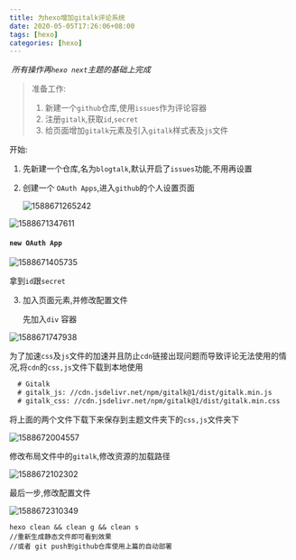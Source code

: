 ```yaml
---
title: 为hexo增加gitalk评论系统
date: 2020-05-05T17:26:06+08:00
tags: [hexo]
categories: [hexo]
---
```


​	*所有操作再`hexo next`主题的基础上完成*

> 准备工作:
>
> 1. 新建一个`github`仓库,使用`issues`作为评论容器
> 2. 注册`gitalk`,获取`id`,`secret`
> 3. 给页面增加`gitalk`元素及引入`gitalk`样式表及`js`文件

<!--more-->

开始:

1. 先新建一个仓库,名为`blogtalk`,默认开启了`issues`功能,不用再设置

2. 创建一个  `OAuth Apps`,进入`github`的个人设置页面

   ![1588671265242](/images/hexo-gitalk/1588671265242.png)

![1588671347611](/images/hexo-gitalk/1588671347611.png)

#### `new OAuth App`

![1588671405735](/images/hexo-gitalk/1588671405735.png)

拿到`id`跟`secret`

3. 加入页面元素,并修改配置文件

   先加入`div` 容器

![1588671747938](/images/hexo-gitalk/1588671747938.png)

为了加速`css`及`js`文件的加速并且防止`cdn`链接出现问题而导致评论无法使用的情况,将`cdn`的`css,js`文件下载到本地使用

```html
  # Gitalk
  # gitalk_js: //cdn.jsdelivr.net/npm/gitalk@1/dist/gitalk.min.js
  # gitalk_css: //cdn.jsdelivr.net/npm/gitalk@1/dist/gitalk.min.css
```

将上面的两个文件下载下来保存到主题文件夹下的`css,js`文件夹下

![1588672004557](/images/hexo-gitalk/1588672004557.png)

修改布局文件中的`gitalk`,修改资源的加载路径

![1588672102302](/images/hexo-gitalk/1588672102302.png)

最后一步,修改配置文件

![1588672310349](/images/hexo-gitalk/1588672310349.png)

```
hexo clean && clean g && clean s
//重新生成静态文件即可看到效果
//或者 git push到github仓库使用上篇的自动部署
```

